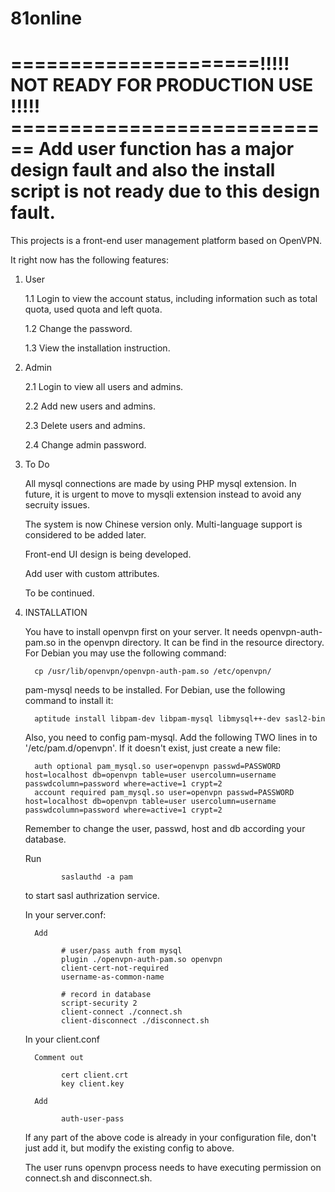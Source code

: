 81online
========

=====================!!!!! NOT READY FOR PRODUCTION USE !!!!! ============================
                     Add user function has a major design fault 
                     and also the install script is not ready due
                     to this design fault.
==========================================================================================

This projects is a front-end user management platform based on OpenVPN.

It right now has the following features:

1. User

   1.1 Login to view the account status, including information such as total quota, used quota and left quota.
   
   1.2 Change the password.
   
   1.3 View the installation instruction.

2. Admin

   2.1 Login to view all users and admins.
   
   2.2 Add new users and admins.
   
   2.3 Delete users and admins.
   
   2.4 Change admin password.

3. To Do

   All mysql connections are made by using PHP mysql extension. In future, it is urgent to move to mysqli extension
   instead to avoid any secruity issues.

   The system is now Chinese version only. Multi-language support is considered to be added later.
   
   Front-end UI design is being developed.
   
   Add user with custom attributes.
   
   To be continued.
   
4. INSTALLATION

   You have to install openvpn first on your server. It needs openvpn-auth-pam.so in the openvpn directory. It can be
   find in the resource directory. For Debian you may use the following command:

         cp /usr/lib/openvpn/openvpn-auth-pam.so /etc/openvpn/

   pam-mysql needs to be installed. For Debian, use the following command to install it:

         aptitude install libpam-dev libpam-mysql libmysql++-dev sasl2-bin
   
   Also, you need to config pam-mysql. Add the following TWO lines in to '/etc/pam.d/openvpn'. If it doesn't exist, just
   create a new file:
   
         auth optional pam_mysql.so user=openvpn passwd=PASSWORD host=localhost db=openvpn table=user usercolumn=username passwdcolumn=password where=active=1 crypt=2
         account required pam_mysql.so user=openvpn passwd=PASSWORD host=localhost db=openvpn table=user usercolumn=username passwdcolumn=password where=active=1 crypt=2
   
   Remember to change the user, passwd, host and db according your database.
   
   Run

               saslauthd -a pam
   
   to start sasl authrization service.
   
   
   In your server.conf:
   
         Add   

               # user/pass auth from mysql
               plugin ./openvpn-auth-pam.so openvpn
               client-cert-not-required
               username-as-common-name
               
               # record in database
               script-security 2
               client-connect ./connect.sh
               client-disconnect ./disconnect.sh


   In your client.conf
   
         Comment out

               cert client.crt
               key client.key
   
         Add

               auth-user-pass
               
   If any part of the above code is already in your configuration file, don't just add it, but modify the existing
   config to above.
   
   The user runs openvpn process needs to have executing permission on connect.sh and disconnect.sh.
